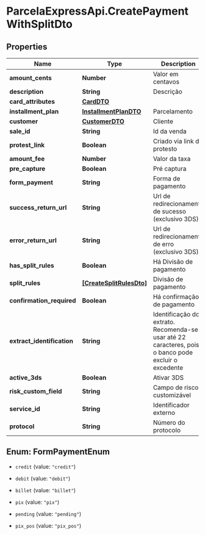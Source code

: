 # ParcelaExpressApi.CreatePaymentWithSplitDto

## Properties

Name | Type | Description | Notes
------------ | ------------- | ------------- | -------------
**amount_cents** | **Number** | Valor em centavos | 
**description** | **String** | Descrição | 
**card_attributes** | [**CardDTO**](CardDTO.md) |  | 
**installment_plan** | [**InstallmentPlanDTO**](InstallmentPlanDTO.md) | Parcelamento | 
**customer** | [**CustomerDTO**](CustomerDTO.md) | Cliente | 
**sale_id** | **String** | Id da venda | [optional] 
**protest_link** | **Boolean** | Criado via link de protesto | [optional] 
**amount_fee** | **Number** | Valor da taxa | [optional] 
**pre_capture** | **Boolean** | Pré captura | [optional] 
**form_payment** | **String** | Forma de pagamento | [optional] 
**success_return_url** | **String** | Url de redirecionamento de sucesso (exclusivo 3DS) | [optional] 
**error_return_url** | **String** | Url de redirecionamento de erro (exclusivo 3DS) | [optional] 
**has_split_rules** | **Boolean** | Há Divisão de pagamento | [optional] 
**split_rules** | [**[CreateSplitRulesDto]**](CreateSplitRulesDto.md) | Divisão de pagamento | [optional] 
**confirmation_required** | **Boolean** | Há confirmação de pagamento | [optional] 
**extract_identification** | **String** | Identificação do extrato. Recomenda-se usar até 22 caracteres, pois o banco pode excluir o excedente | [optional] 
**active_3ds** | **Boolean** | Ativar 3DS | [optional] 
**risk_custom_field** | **String** | Campo de risco customizável | [optional] 
**service_id** | **String** | Identificador externo | [optional] 
**protocol** | **String** | Número do protocolo | [optional] 



## Enum: FormPaymentEnum


* `credit` (value: `"credit"`)

* `debit` (value: `"debit"`)

* `billet` (value: `"billet"`)

* `pix` (value: `"pix"`)

* `pending` (value: `"pending"`)

* `pix_pos` (value: `"pix_pos"`)




